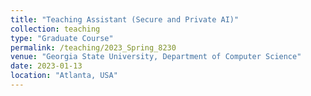 ```yaml
---
title: "Teaching Assistant (Secure and Private AI)"
collection: teaching
type: "Graduate Course"
permalink: /teaching/2023_Spring_8230
venue: "Georgia State University, Department of Computer Science"
date: 2023-01-13
location: "Atlanta, USA"
---
```

